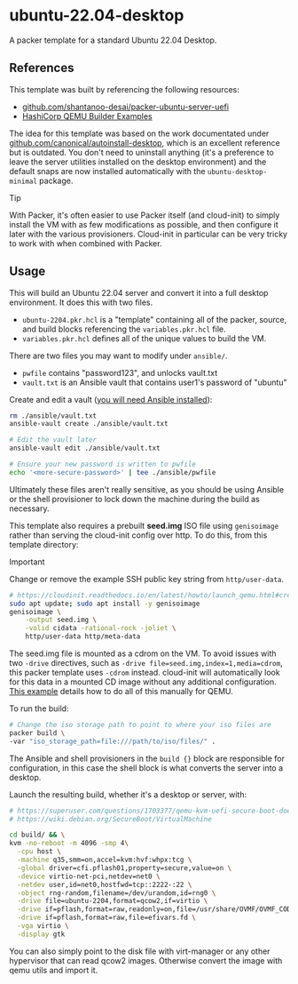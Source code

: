 # ubuntu-22.04-desktop

A packer template for a standard Ubuntu 22.04 Desktop.


## References

This template was built by referencing the following resources:

- [github.com/shantanoo-desai/packer-ubuntu-server-uefi](https://github.com/shantanoo-desai/packer-ubuntu-server-uefi/blob/main/templates/ubuntu.pkr.hcl)
- [HashiCorp QEMU Builder Examples](https://developer.hashicorp.com/packer/integrations/hashicorp/qemu/latest/components/builder/qemu#basic-example)

The idea for this template was based on the work documentated under [github.com/canonical/autoinstall-desktop](https://github.com/canonical/autoinstall-desktop/blob/main/autoinstall.yaml), which is an excellent reference but is outdated. You don't need to uninstall anything (it's a preference to leave the server utilities installed on the desktop environment) and the default snaps are now installed automatically with the `ubuntu-desktop-minimal` package.

> [!TIP]
> With Packer, it's often easier to use Packer itself (and cloud-init) to simply install the VM with as few modifications as possible, and then configure it later with the various provisioners. Cloud-init in particular can be very tricky to work with when combined with Packer.


## Usage

This will build an Ubuntu 22.04 server and convert it into a full desktop environment. It does this with two files.

- `ubuntu-2204.pkr.hcl` is a "template" containing all of the packer, source, and build blocks referencing the `variables.pkr.hcl` file.
- `variables.pkr.hcl` defines all of the unique values to build the VM.

There are two files you may want to modify under `ansible/`.

- `pwfile` contains "password123", and unlocks vault.txt
- `vault.txt` is an Ansible vault that contains user1's password of "ubuntu"

Create and edit a vault ([you will need Ansible installed](https://github.com/straysheep-dev/ansible-configs?tab=readme-ov-file#setup)):

```bash
rm ./ansible/vault.txt
ansible-vault create ./ansible/vault.txt

# Edit the vault later
ansible-vault edit ./ansible/vault.txt

# Ensure your new password is written to pwfile
echo '<more-secure-password>' | tee ./ansible/pwfile
```

Ultimately these files aren't really sensitive, as you should be using Ansible or the shell provisioner to lock down the machine during the build as necessary.

This template also requires a prebuilt **seed.img** ISO file using `genisoimage` rather than serving the cloud-init config over http. To do this, from this template directory:

> [!IMPORTANT]
> Change or remove the example SSH public key string from `http/user-data`.

```bash
# https://cloudinit.readthedocs.io/en/latest/howto/launch_qemu.html#create-an-iso-disk
sudo apt update; sudo apt install -y genisoimage
genisoimage \
    -output seed.img \
    -volid cidata -rational-rock -joliet \
    http/user-data http/meta-data
```

The seed.img file is mounted as a cdrom on the VM. To avoid issues with two `-drive` directives, such as `-drive file=seed.img,index=1,media=cdrom`, this packer template uses `-cdrom` instead. cloud-init will automatically look for this data in a mounted CD image without any additional configuration. [This example](https://docs.cloud-init.io/en/latest/howto/launch_qemu.html#create-your-configuration) details how to do all of this manually for QEMU.

To run the build:

```bash
# Change the iso storage path to point to where your iso files are
packer build \
-var "iso_storage_path=file:///path/to/iso/files/" .
```

The Ansible and shell provisioners in the `build {}` block are responsible for configuration, in this case the shell block is what converts the server into a desktop.

Launch the resulting build, whether it's a desktop or server, with:

```bash
# https://superuser.com/questions/1703377/qemu-kvm-uefi-secure-boot-doesnt-work
# https://wiki.debian.org/SecureBoot/VirtualMachine

cd build/ && \
kvm -no-reboot -m 4096 -smp 4\
  -cpu host \
  -machine q35,smm=on,accel=kvm:hvf:whpx:tcg \
  -global driver=cfi.pflash01,property=secure,value=on \
  -device virtio-net-pci,netdev=net0 \
  -netdev user,id=net0,hostfwd=tcp::2222-:22 \
  -object rng-random,filename=/dev/urandom,id=rng0 \
  -drive file=ubuntu-2204,format=qcow2,if=virtio \
  -drive if=pflash,format=raw,readonly=on,file=/usr/share/OVMF/OVMF_CODE_4M.secboot.fd \
  -drive if=pflash,format=raw,file=efivars.fd \
  -vga virtio \
  -display gtk

```

You can also simply point to the disk file with virt-manager or any other hypervisor that can read qcow2 images. Otherwise convert the image with qemu utils and import it.